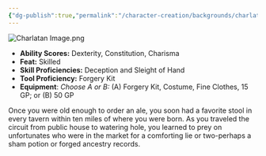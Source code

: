 ```yaml
---
{"dg-publish":true,"permalink":"/character-creation/backgrounds/charlatan/"}
---
```


![Charlatan Image.png](/img/user/Charlatan%20Image.png)
- **Ability Scores:** Dexterity, Constitution, Charisma
- **Feat:** Skilled
- **Skill Proficiencies:** Deception and Sleight of Hand
- **Tool Proficiency:** Forgery Kit
- **Equipment**: *Choose A or B:* (A) Forgery Kit, Costume, Fine Clothes, 15 GP; or (B) 50 GP

Once you were old enough to order an ale, you soon had a favorite stool in every tavern within ten miles of where you were born. As you traveled the circuit from public house to watering hole, you learned to prey on unfortunates who were in the market for a comforting lie or two-perhaps a sham potion or forged ancestry records.
